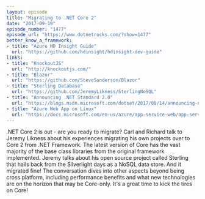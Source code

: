 ```yaml
---
layout: episode
title: "Migrating to .NET Core 2"
date: "2017-09-19"
episode_number: "1477"
episode_url: "https://www.dotnetrocks.com/?show=1477"
better_know_a_framework:
- title: "Azure HD Insight Guide"
  url: "https://github.com/hdinsight/hdinsight-dev-guide"
links:
- title: "KnockoutJS"
  url: "http://knockoutjs.com/"
- title: "Blazor"
  url: "https://github.com/SteveSanderson/Blazor"
- title: "Sterling Database"
  url: "https://github.com/JeremyLikness/SterlingNoSQL"
- title: "Announcing .NET Standard 2.0"
  url: "https://blogs.msdn.microsoft.com/dotnet/2017/08/14/announcing-net-standard-2-0/"
- title: "Azure Web App on Linux"
  url: "https://docs.microsoft.com/en-us/azure/app-service-web/app-service-linux-intro"
---
```


.NET Core 2 is out - are you ready to migrate? Carl and Richard talk to Jeremy Likness about his experiences migrating his own projects over to Core 2 from .NET Framework. The latest version of Core has the vast majority of the base class libraries from the original framework implemented. Jeremy talks about his open source project called Sterling that hails back from the Silverlight days as a NoSQL data store. And it migrated fine! The conversation dives into other aspects beyond being cross platform, including performance benefits and what new technologies are on the horizon that may be Core-only. It's a great time to kick the tires on Core!
